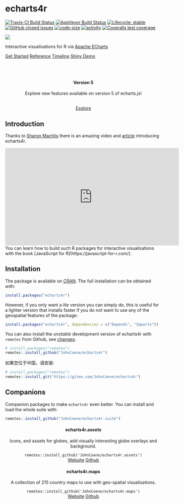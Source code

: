 # echarts4r

[![Travis-CI Build Status](https://travis-ci.org/JohnCoene/echarts4r.svg?branch=master)](https://travis-ci.org/JohnCoene/echarts4r) [![AppVeyor Build Status](https://ci.appveyor.com/api/projects/status/github/JohnCoene/echarts4r?branch=master&svg=true)](https://ci.appveyor.com/project/JohnCoene/echarts4r) [![Lifecycle: stable](https://img.shields.io/badge/lifecycle-stable-brightgreen.svg)](https://www.tidyverse.org/lifecycle/#stable) [![GitHub closed issues](https://img.shields.io/github/issues-closed/JohnCoene/echarts4r.svg)](https://github.com/JohnCoene/echarts4r/issues) [![code-size](https://img.shields.io/github/languages/code-size/JohnCoene/echarts4r.svg)](https://github.com/JohnCoene/echarts4r) [![activity](https://img.shields.io/github/last-commit/JohnCoene/echarts4r.svg)](https://github.com/JohnCoene/echarts4r) [![Coveralls test coverage](https://coveralls.io/repos/github/JohnCoene/echarts4r/badge.svg)](https://coveralls.io/github/JohnCoene/echarts4r)

<div class = "row">

<div class = "col-md-4">
<img class = "img-responsive responsive-img" src="reference/figures/logo.png">
</div>

<div class = "col-md-8">
<p>Interactive visualisations for R via <a href="https://echarts.apache.org/">Apache ECharts</a></p>
<a class = "btn btn-success" href = "articles/get_started.html" style = "margin-bottom: 5px;">Get Started</a>
<a class = "btn btn-primary" href = "reference/" style = "margin-bottom: 5px;">Reference</a>
<a class = "btn btn-info" href = "articles/timeline" style = "margin-bottom: 5px;">Timeline</a>
<a class = "btn btn-default" href = "http://shiny.john-coene.com/echarts4rShiny" style = "margin-bottom: 5px;">Shiny Demo</a>
</div>

</div>

<br/><br/>

<div class = "thumbnail" style = "text-align:center;">
<div class = "caption">
<i class = "fa fa-code-branch fa-4x" style = "color:#F72C5B;"></i>
<h4>Version 5</h4>
<p>Explore new features available on version 5 of echarts.js!</p>
<br/>
<a class = "btn btn-default" href = "articles/v5">Explore</a>
</div>
</div>

## Introduction

Thanks to [Sharon Machlis](https://twitter.com/sharon000) there is an amazing video and [article](https://www.infoworld.com/article/3607068/plot-in-r-with-echarts4r.html) introducing echarts4r.

<iframe width="560" height="315" src="https://www.youtube.com/embed/OBJxIWEFHdo" frameborder="0" allow="accelerometer; autoplay; clipboard-write; encrypted-media; gyroscope; picture-in-picture" allowfullscreen></iframe>

<br />

<div class="panel panel-default">
<div class="panel-body">
You can learn how to build such R packages for interactive 
visualisations with the book [JavaScript for R](https://javascript-for-r.com/).
</div>
</div>


## Installation

The package is available on [CRAN](https://CRAN.R-project.org/package=echarts4r). The full installation can be obtained with:

```r
install.packages("echarts4r")
```

However, if you only want a _lite_ version you can simply do, this is useful for a lighter version that installs faster if you do not want to use any of the geospatial features of the package:

```r
install.packages("echarts4r", dependencies = c("Depends", "Imports"))
```

You can also install the _unstable_ development version of echarts4r with `remotes` from Github, see [changes](news/index.html).

```r
# install.packages("remotes")
remotes::install_github("JohnCoene/echarts4r")
```

如果您位于中国，请安装:

```r
# install.packages("remotes")
remotes::install_git("https://gitee.com/JohnCoene/echarts4r")
```

## Companions

Companion packages to make `echarts4r` even better. You can install and load the whole suite with:

```r
remotes::install_github("JohnCoene/echarts4r.suite")
```

<div class = "row">

<div class = "col-md-6">

<div class = "thumbnail" style = "text-align:center;">
<div class = "caption">
<i class = "fa fa-globe fa-5x" style = "color:#293c55;"></i>
<h4>echarts4r.assets</h4>
<p>Icons, and assets for globes, add visually interesting globe overlays and background.</p>
<pre class = "sourceCode r"><code class = "sourceCode r">remotes::install_github('JohnCoene/echarts4r.assets')</code></pre>
<a class = "btn btn-default" href = "https://echarts4r-assets.john-coene.com/">Website</a>
<a class = "btn btn-default" href = "https://github.com/JohnCoene/echarts4r.assets">Github</a>
</div>
</div>

</div>

<div class = "col-md-6">
<div class = "thumbnail" style = "text-align:center;">
<div class = "caption">
<i class = "fa fa-map-o fa-5x" style = "color:#293c55;"></i>
<h4>echarts4r.maps</h4>
<p>A collection of 215 country maps to use with geo-spatial visualisations.</p>
<pre class = "sourceCode r"><code class = "sourceCode r">remotes::install_github('JohnCoene/echarts4r.maps')</code></pre>
<a class = "btn btn-default" href = "https://echarts4r-maps.john-coene.com/">Website</a>
<a class = "btn btn-default" href = "https://github.com/JohnCoene/echarts4r.maps">Github</a>
</div>
</div>
</div>

</div>

